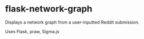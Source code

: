 # flask-network-graph
Displays a network graph from a user-inputted Reddit submission.

Uses Flask, praw, Sigma.js

